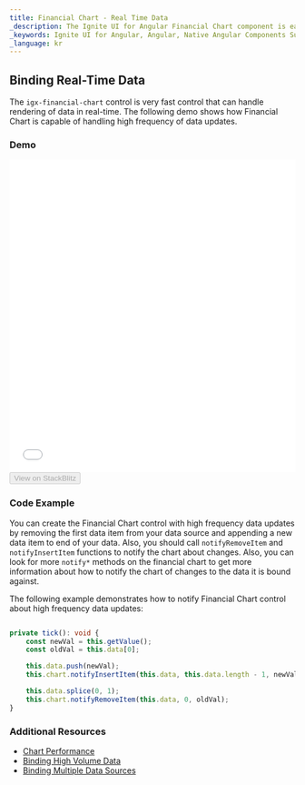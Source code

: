 ```yaml
---
title: Financial Chart - Real Time Data
_description: The Ignite UI for Angular Financial Chart component is easily configured to display financial data using a simple and intuitive API, as once the user binds the data, the chart offers multiple ways in which the data can then be visualized and interpreted.
_keywords: Ignite UI for Angular, Angular, Native Angular Components Suite, Native Angular Controls, Native Angular Components, Native Angular Components Library, Angular Chart, Angular Chart Control, Angular Chart Example, Angular Grid Component, Angular Chart Component, Angular Financial Chart
_language: kr
---
```

## Binding Real-Time Data

The `igx-financial-chart` control is very fast control that can handle rendering of data in real-time. The following demo shows how Financial Chart is capable of handling high frequency of data updates.

### Demo

<div class="sample-container" style="height: 550px">
    <iframe id="financial-chart-high-frequency-iframe" src='{environment:demosBaseUrl}/financial-chart-high-frequency' width="100%" height="100%" seamless frameBorder="0" onload="onSampleIframeContentLoaded(this);"></iframe>
</div>
<div>
    <button data-localize="stackblitz" disabled class="stackblitz-btn"   data-iframe-id="financial-chart-high-frequency-iframe" data-demos-base-url="{environment:demosBaseUrl}">View on StackBlitz
    </button>
</div>

<div class="divider--half"></div>


### Code Example

You can create the Financial Chart control with high frequency data updates by removing the first data item from your data source and appending a new data item to end of your data. Also, you should call `notifyRemoveItem` and `notifyInsertItem` functions to notify the chart about changes. Also, you can look for more `notify*` methods on the financial chart to get more information about how to notify the chart of changes to the data it is bound against.

The following example demonstrates how to notify Financial Chart control about high frequency data updates:


```typescript

private tick(): void {
    const newVal = this.getValue();
    const oldVal = this.data[0];

    this.data.push(newVal);
    this.chart.notifyInsertItem(this.data, this.data.length - 1, newVal);

    this.data.splice(0, 1);
    this.chart.notifyRemoveItem(this.data, 0, oldVal);
}

```

<div class="divider--half"></div>

### Additional Resources
<div class="divider--half"></div>

* [Chart Performance](financialchart_performance.md)
* [Binding High Volume Data](financialchart_high_volume_data.md)
* [Binding Multiple Data Sources](financialchart_binding_to_multiple_data.md)

